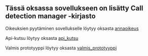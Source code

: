 ## Tässä oksassa sovellukseen on lisätty Call detection manager -kirjasto

Oikeuksien pyytäminen sovellukselle löytyy oksasta [annaoikeus](https://github.com/jarvisenlaura/ReactNativeII/tree/annaoikeus)

Api-kutsu löytyy oksasta [api_kutsu](https://github.com/jarvisenlaura/ReactNativeII/tree/api_kutsu)

Valmis prototyyppi löytyy oksasta [valmis_prototyyppi](https://github.com/jarvisenlaura/ReactNativeII/tree/valmis_prototyyppi)
